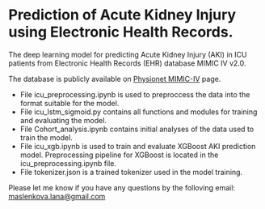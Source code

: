 # Prediction of Acute Kidney Injury using Electronic Health Records.
The deep learning model for predicting Acute Kidney Injury (AKI) in ICU patients from Electronic Health Records (EHR) database MIMIC IV v2.0.

The database is publicly available on [Physionet MIMIC-IV](https://physionet.org/content/mimiciv/2.0/) page.

- File icu_preprocessing.ipynb is used to preproccess the data into the format suitable for the model.
- File icu_lstm_sigmoid.py contains all functions and modules for training and evaluating the model.
- File Cohort_analysis.ipynb contains initial analyses of the data used to train the model. 
- File icu_xgb.ipynb is used to train and evaluate XGBoost AKI prediction model. Preprocessing pipeline for XGBoost is located in the icu_preprocessing.ipynb file.
- File tokenizer.json is a trained tokenizer used in the model training.

Please let me know if you have any questions by the folloving email: maslenkova.lana@gmail.com
